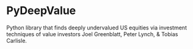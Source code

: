 # PyDeepValue
Python library that finds deeply undervalued US equities via investment techniques of value investors Joel Greenblatt, Peter Lynch, &amp; Tobias Carlisle.
